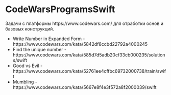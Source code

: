 <h1>CodeWarsProgramsSwift</h1>
Задачи с платформы https://www.codewars.com/ для отработки основ и базовых конструкций. 

<ul>
  <li>Write Number in Expanded Form - https://www.codewars.com/kata/5842df8ccbd22792a4000245</li>
  <li>Find the unique number - https://www.codewars.com/kata/585d7d5adb20cf33cb000235/solutions/swift</li>
  <li>Good vs Evil - https://www.codewars.com/kata/52761ee4cffbc69732000738/train/swift</li>
  <li>Mumbling - https://www.codewars.com/kata/5667e8f4e3f572a8f2000039/swift</li>
</ul>

